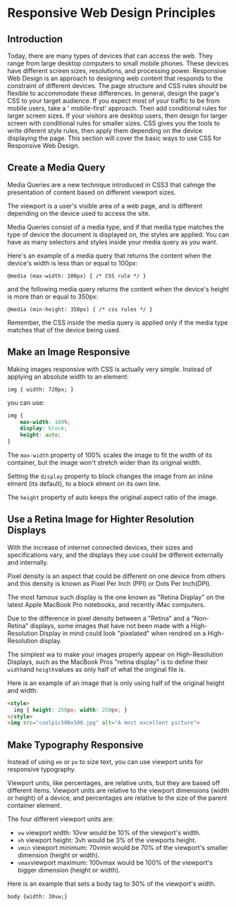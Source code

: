 # Responsive Web Design Principles

## Introduction

Today, there are many types of devices that can access the web. They range from large desktop computers to small mobile phones. These devices have different screen sizes, resolutions, and processing power. Responsive Web Design is an approach to designing web content that responds to the constraint of different devices. The page structure and CSS rules should be flexible to accommodate these differences. In general, design the page's CSS to your target audience. If you expect most of your traffic to be from mobile users, take a ' mobile-first' approach. Then add conditional rules for larger screen sizes. If your visitors are desktop users, then design for larger screen with conditional rules for smaller sizes. CSS gives you the tools to write diferent style rules, then apply them depending on the device displaying the page. This section will cover the basic ways to use CSS for Responsive Web Design.

## Create a Media Query

Media Queries are a new technique introduced in CSS3 that cahnge the presentation of content based on different viewport sizes. 

The viewport is a user's visible area of a web page, and is different depending on the device used to access the site.

Media Queries consist of a media type, and if that media type matches the type of device the document is displayed on, the styles are applied. You can have as many selectors and styles inside your media query as you want.

Here's an example of a media query that returns the content when the device's width is less than or equal to 100px:

`@media (max-width: 100px) { /* CSS rule */ }`

and the following media query returns the content wihen the device's height is more than or equal to 350px:

`@media (min-height: 350px) { /* css rules */ }`

Remember, the CSS inside the media query is applied only if the media type matches that of the device being used.


## Make an Image Responsive

Making images responsive with CSS is actually very simple. Instead of applying an absolute width to an element:

`img { width: 720px; }`

you can use:

```css
img {
    max-width: 100%;
    display: block;
    height: auto;
}
```

The `max-width` property of 100% scales the image to fit the width of its container, but the image won't stretch wider than  its original width.

Setting the `display` property to block changes the image from an inline elment (its default), to a block elment on its own line.

The `height` property of auto keeps the original aspect ratio of the image.

## Use a Retina Image for Highter Resolution Displays

With the increase of internet connected devices, their sizes and specifications vary, and the displays they use could be different externally and internally.

Pixel density is an aspect that could be different on one device from others and this density is known as Pixel Per Inch (PPI) or Dots Per Inch(DPI). 

The most famous such display is the one known as "Retina Display" on the latest Apple MacBook Pro notebooks, and recently iMac computers. 

Due to the difference in pixel density between a "Retina" and a "Non-Retina" displays, some images that have not been made with a High-Resolution Display in mind could look "pixelated" when rendred on a High-Resolution display.

The simplest wa to make your images properly appear on High-Resolution Displays, such as the MacBook Pros "retina display" is to define their `width`and `heigth`values as only half of what the original file is. 

Here is an example of an image that is only using half of the original height and width:

```html
<style>
  img { height: 250px; width: 250px; }
</style>
<img src="coolpic500x500.jpg" alt="A most excellent picture">
```

## Make Typography Responsive

Instead of using `em` or `px` to size text, you can use viewport units for responsive typography. 

Viewport units, like percentages, are relative units, but they are based off different items. Viewport units are relative to the viewport dimensions (width or height) of a device, and percentages are relative to the size of the parent container element.

The four different viewport units are:
* `vw` viewport width: 10vw would be 10% of the viewport's width.
* `vh` viewport height: 3vh would be 3% of the viewports height.
* `vmin` viewport minimum: 70vmin would be 70% of the viewport's smaller dimension (height or width).
* `vmax`viewport maximum: 100vmax would be 100% of the viewport's bigger dimension (height or width).

Here is an example that sets a body tag to 30% of the viewport's width.

`body {width: 30vw;}`

